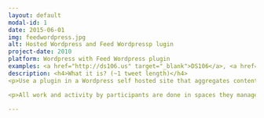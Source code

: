 ```yaml
---
layout: default
modal-id: 1
date: 2015-06-01
img: feedwordpress.jpg
alt: Hosted Wordpress and Feed Wordpressp lugin
project-date: 2010
platform: Wordpress with Feed Wordpress plugin
examples: <a href="http://ds106.us" target="_blank">DS106</a>, <a href="http://connectedcourses.net/" target="_blank">Connected Courses</a>, <a href="http://thoughtvectors.net/" target="_blank">Thoughtvectors in Concept Space</a>
description: <h4>What it is? (~1 tweet length)</h4>
<p>Use a plugin in a Wordpress self hosted site that aggregates content from external sites via RSS</p><h4>How this Creates a Connected Learning Space (~2 tweets length)</h4> 

<p>All work and activity by participants are done in spaces they manage, anything from a self hosted blog on a personal domain to a free hosted one. Other social media sources (tweets, photos, diigo groups) can be syndicated in if they have an RSS feed. Everything can be organized then on the aggregating site a hub of activity.</p><h4>How This Demonstrates Equity By Design?</h4> <p>It gives control over all content, and personal representation, to the individual.</p><h4>The Origin Story</h4> <p>You should travel back to 2001 <a href="http://cogdogblog.com/2014/11/18/motherblog/" target="_blank">to hear how Barbara Ganley built what became known as "the mother blog"</a> for her writing students at Middlebury College. This was created with modifications to then hosted MovableType blog platform.</p><iframe width="640" height="360" src="https://www.youtube.com/embed/24nUf5-BEe8" frameborder="0" allowfullscreen></iframe><p>Inspired by the motherblog concept and fueled by the vision of Gardner Campbell for <a href="http://www.educause.edu/ero/article/personal-cyberinfrastructure" target="_blank">A Personal Cyberinfrastructure</a>, the DTLT at University of Mary Washington implemented early examples on their multi site Wordpress platform, <a href="http://umwblogs.org/" target="_blank">UMW Blogs</a> (the <a href="http://studyabroad.umwblogs.org/" target="_blank">UMW Abroad</a> site has aggregated blog posts from students traveling abroad since 2009).</p><p>The Wordpress / Feed Wordpress platform was the foundation for <a href="http://digitalstorytelling.umwblogs.org/" target="_blank">the first DS106 Digital Storytelling course</a> built by Jim Groom in 2010 and has evolved and expanded into the <a href="http://ds106.us/" target="_blank">open DS106 courses</a> taught many times at UMW and elsewhere since 2011.</p><h4>Front Stage Demo (what it looks like to the public)</h4> <iframe width="480" height="360" src="https://www.youtube.com/embed/aYh6VTLrLSE" frameborder="0" allowfullscreen></iframe><h4>Back Stage Demo (what it looks like to manage)</h4> <iframe width="480" height="360" src="https://www.youtube.com/embed/WppuAdvD2zk" frameborder="0" allowfullscreen></iframe><h4>Technologies and Costs</h4> <ul> <li><a href="http://wordpress.org/" target="_blank">Self Hosted Wordpress</a> (open source)</li> <li>Commodity Web Hosting and Domain Registration ($5-$40/year for domain depending on domain; $25-$45 / year for hosting) - Depending on number of sites aggregated, this can be run on any shared web hosting platform, bigger sites (100+ feeds?) might need a better package. We recommend starting with <a href="http://reclaimhosting.com/" target="_blank">Reclaim Hosting</a> but also viable are <a href="http://bluehost.com/" target="_blank">Bluehost</a>, <a href="http://dreamhost.com/" target="_blank">Dreamhost</a>, <a href="http://mediatemple.com/" target="_blank">Media Temple</a>, <a href="http://asmallorange.com/" target="_blank">A Small Orange</a>, and many more. </li> </ul> <h4>Skill Levels Required</h4> <p>Advanced web skills / programming not required for a basic setup. Familiarity with setting up and setting options in Wordpress needed.</p><h4>Examples</h4> <ul> <li>DS106 (2010- University of Mary Washington)  <a href="http://ds106.us" target="_blank">http://ds106.us</a></li> <li>rmooc (2013-2014 Thomson Rivers University)  <a href="http://rmooc.ca" target="_blank">http://rmooc.ca</a></li> <li>ETMOOC (2012)  <a href="http://etmooc.org/hub&lt;" target="_blank">http://etmooc.org/hub<</a>/li> <li>Project Community  (2012- Hague University of Applied Sciences)  <a href="http://projectcommunity.info/" target="_blank">http://projectcommunity.info/</a></li> <li>Future of Learning institute (2013- Harvard Graduate School of Education) <a href="http://futureoflearningpz.org/" target="_blank">http://futureoflearningpz.org/</a></li> <li>Thought Vectors in Concept Space (Summer 2014, VCU) <a href="http://thoughtvectors.net/" target="_blank">http://thoughtvectors.net/</a> </li> <li>t509 Massive: The Future of Learning at Scale (2014, Harvard) <a href="http://t509massive.org/" target="_blank">http://t509massive.org/</a></li> <li>Toward Open Education (2014, British Columbia) <a href="http://bcopened.org/category/bloghub/" target="_blank">http://bcopened.org/category/bloghub/</a> </li> <li>Connected Courses (2014, DML) <a href="http://connectedcourses.net/" target="_blank">http://connectedcourses.net/</a></li> <li>Situating the Global Environment (2011-2014, Lewis and Clark College) <a href="https://sge.lclark.edu/" target="_blank">https://sge.lclark.edu/</a> </li> <li>UMW Abroad (2009- University of Mary Washington ) aggregates blog posts from students who travel abroad to study <a href="http://studyabroad.umwblogs.org/" target="_blank">http://studyabroad.umwblogs.org/</a> </li> <li>Intro to Sociology (Summer 2014, VCU) <a href="http://rampages.us/socy101croteau/" target="_blank">http://rampages.us/socy101croteau/</a></li> <li>Sociological Theory (Fall 2014, VCU) <a href="http://rampages.us/sociologicaltheory/" target="_blank">http://rampages.us/sociologicaltheory/</a></li> <li>Class, Status, and Power (Fall 2014, VCU) <a href="http://rampages.us/socy321/" target="_blank">http://rampages.us/socy321/</a></li> <li>English 692: Special Topics–Digital Culture(s) (Fall 2014, Chico State) <a href="http://www.kimjaxon.com/digital/" target="_blank">http://www.kimjaxon.com/digital/</a> </li> <li>Public Relations Publications (Spring 2014, University of Oklahoma) <a href="http://jmc3433.adamcroom.com" target="_blank">http://jmc3433.adamcroom.com</a> Adam’s blog posts on project: <a href="http://adamcroom.com/tag/jmc3433-2/" target="_blank">http://adamcroom.com/tag/jmc3433-2/</a></li> <li>Making Learning Connected CLMOOC (2014) <a href="http://adamcroom.com/tag/jmc3433-2/" target="_blank">http://clmooc.educatorinnovator.org/2014/blog-hub/</a></li> <li>9x9x25 Challenge (2013 - Yavapai Community College) <a href="http://www.telswebletter.com/tag/9x9x25/" target="_blank">http://www.telswebletter.com/tag/9x9x25/</a></li> <li>Critical Skills 101 (2013 - Chalfonts Community College, Bucks, UK - as part of my MA in Education Dissertation) <a href="http://jamesmichie.com/criticalskills/" target="_blank">http://jamesmichie.com/criticalskills/</a></li> <li>ocTEL - Open Course in Technology Enhanced Learning (ALT, 2013-) <a href="http://octel.alt.ac.uk/" target="_blank">http://octel.alt.ac.uk/</a> </li> <li>LitSync  <a href="http://www.astengorama.com/LitSync/" target="_blank">http://www.astengorama.com/LitSync/</a> </li> <li>20th-Century Russia (2014 - Virginia Tech) <a href="http://blogs.lt.vt.edu/soviethistoryf14/" target="_blank">http://blogs.lt.vt.edu/soviethistoryf14/</a></li> <li>Deep History and Domestication (2013 Virginia Tech - hybrid course, honors colloquium) <a href="http://blogs.lt.vt.edu/domesticate/" target="_blank">http://blogs.lt.vt.edu/domesticate/</a></li> <li>Historiography (2014 Virginia Tech) <a href="https://blogs.lt.vt.edu/gradhistf14/" target="_blank">https://blogs.lt.vt.edu/gradhistf14/</a></li> <li>Mr Gelston’s One Room School House (home schooled math) <a href="http://www.mrgelston.com/" target="_blank">http://www.mrgelston.com/</a> </li> </ul><h4>Guides, Resources, Tutorials</h4> <ul> <li>Building Connected Courses: Feedpress 101 (CogDogBlog) <a href="http://cogdogblog.com/2014/07/14/feed-wordpress-101/" target="_blank">http://cogdogblog.com/2014/07/14/feed-wordpress-101/</a> </li> <li>All posts on Syndication  (CogDogBlog) <a href="http://cogdogblog.com/tag/syndication/" target="_blank">http://cogdogblog.com/tag/syndication/</a> </li> <li><a href="http://reclaimhosting.com/installing-wordpress-multisite-and-using-feedwordpress/" target="_blank">Installing WordPress Multisite and Using FeedWordPress (Reclaim Hosting)</a></li> <li><a href="http://bavatuesdays.com/building-with-howard-creating-a-learning-environment-with-open-source-tools-pt-1/" target="_blank">Building with Howard: Creating a Learning Environment with Open Source Tools</a> a three part video series (see <a href="http://bavatuesdays.com/building-with-howard-creating-an-open-source-learning-environment-pt-2/" target="_blank">Part 2</a> and <a href="http://bavatuesdays.com/building-with-howard-creating-an-open-source-learning-environment-pt-3/" target="_blank">Part 3</a>) where Jim Groom helps Howard Rheingold build a connected site with Wordpress / Feed Wordpress</li> <li><a href="http://davidrcroteau.net/blog-post/the-mother-of-all-posts-about-blog-hubs-an-instructors-guide-to-aggregating-student-blogs/" target="_blank">The Mother of All Posts About Blog Hubs: An Instructor’s Guide to Aggregating Student Blogs</a> (David Croteau)</li> <li><a href="http://bionicteaching.com/mother-blog-primer/" target="_blank">The Mother Blog Primer</a>  and <a href="http://rampages.us/examples/mother-blog/" target="_blank">Mother Blog Examples</a> (Bionic Teaching)</li> <li><a href="http://bavatuesdays.com/aggregating-comments-into-distributed-course-hub-recipe/" target="_blank">Aggregating Comments into a Distributed Course Hub Recipe</a> (Bavatuesdays)</li> <li><a href="https://mashe.hawksey.info/2013/12/tapping-the-rhizomes-of-open-learning-with-feedwordpress-your-personal-analytical-de-cloaking-device/" target="_blank">Tapping the rhizomes of open learning with FeedWordPress, (your personal analytical de-cloaking device)</a> (Martin Hawksey)</li> </ul><h4>Challenges</h4> <ul> <li>May be more technical skills required than many faculty may want to take on.</li> <li>RSS feeds can be fickle, difficult for users to understand how to provide a feed, people keep claiming RSS is dead (Google pulling Reader, Twitter not providing RSS feeds since 2013)</li> <li>Requires continual polling of sites for new content, potentially wasted cycles of processing.</li> <li>Feed Wordpress plugin developer does not usually respond to requests for support</li> </ul>

---
```

